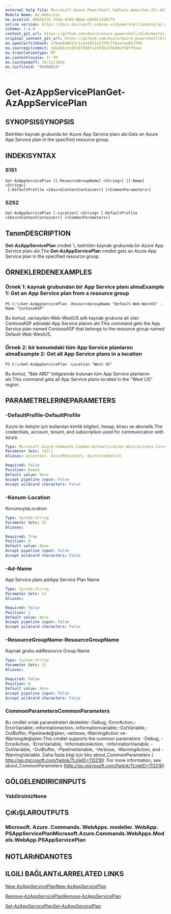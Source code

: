 ```yaml
---
external help file: Microsoft.Azure.PowerShell.Cmdlets.Websites.dll-Help.xml
Module Name: Az.Websites
ms.assetid: 89ED4231-7616-47D0-BDAA-D849C245DC79
online version: https://docs.microsoft.com/en-us/powershell/module/az.websites/get-azappserviceplan
schema: 2.0.0
content_git_url: https://github.com/Azure/azure-powershell/blob/master/src/Websites/Websites/help/Get-AzAppServicePlan.md
original_content_git_url: https://github.com/Azure/azure-powershell/blob/master/src/Websites/Websites/help/Get-AzAppServicePlan.md
ms.openlocfilehash: afbee0d6b13c1ce42931a2379cff6aa7ee0127b9
ms.sourcegitcommit: 1de2b6c3c99197958fa2101bc37680e7507f91ac
ms.translationtype: MT
ms.contentlocale: tr-TR
ms.lasthandoff: 10/13/2020
ms.locfileid: "94268613"
---
```

# <span data-ttu-id="f4780-101">Get-AzAppServicePlan</span><span class="sxs-lookup"><span data-stu-id="f4780-101">Get-AzAppServicePlan</span></span>

## <span data-ttu-id="f4780-102">SYNOPSIS</span><span class="sxs-lookup"><span data-stu-id="f4780-102">SYNOPSIS</span></span>
<span data-ttu-id="f4780-103">Belirtilen kaynak grubunda bir Azure App Service planı alır.</span><span class="sxs-lookup"><span data-stu-id="f4780-103">Gets an Azure App Service plan in the specified resource group.</span></span>

## <span data-ttu-id="f4780-104">INDEKI</span><span class="sxs-lookup"><span data-stu-id="f4780-104">SYNTAX</span></span>

### <span data-ttu-id="f4780-105">S1</span><span class="sxs-lookup"><span data-stu-id="f4780-105">S1</span></span>
```
Get-AzAppServicePlan [[-ResourceGroupName] <String>] [[-Name] <String>]
 [-DefaultProfile <IAzureContextContainer>] [<CommonParameters>]
```

### <span data-ttu-id="f4780-106">S2</span><span class="sxs-lookup"><span data-stu-id="f4780-106">S2</span></span>
```
Get-AzAppServicePlan [-Location] <String> [-DefaultProfile <IAzureContextContainer>] [<CommonParameters>]
```

## <span data-ttu-id="f4780-107">Tanım</span><span class="sxs-lookup"><span data-stu-id="f4780-107">DESCRIPTION</span></span>
<span data-ttu-id="f4780-108">**Get-AzAppServicePlan** cmdlet 'i, belirtilen kaynak grubunda bir Azure App Service planı alır.</span><span class="sxs-lookup"><span data-stu-id="f4780-108">The **Get-AzAppServicePlan** cmdlet gets an Azure App Service plan in the specified resource group.</span></span>

## <span data-ttu-id="f4780-109">ÖRNEKLERDEN</span><span class="sxs-lookup"><span data-stu-id="f4780-109">EXAMPLES</span></span>

### <span data-ttu-id="f4780-110">Örnek 1: kaynak grubundan bir App Service planı alma</span><span class="sxs-lookup"><span data-stu-id="f4780-110">Example 1: Get an App Service plan from a resource group</span></span>
```
PS C:\>Get-AzAppServicePlan -ResourceGroupName "Default-Web-WestUS" -Name "ContosoASP"
```

<span data-ttu-id="f4780-111">Bu komut, varsayılan-Web-WestUS adlı kaynak grubuna ait olan ContosoASP adındaki App Service planını alır.</span><span class="sxs-lookup"><span data-stu-id="f4780-111">This command gets the App Service plan named ContosoASP that belongs to the resource group named Default-Web-WestUS.</span></span>

### <span data-ttu-id="f4780-112">Örnek 2: bir konumdaki tüm App Service planlarını alma</span><span class="sxs-lookup"><span data-stu-id="f4780-112">Example 2: Get all App Service plans in a location</span></span>
```
PS C:\>Get-AzAppServicePlan -Location "West US"
```

<span data-ttu-id="f4780-113">Bu komut, "Batı ABD" bölgesinde bulunan tüm App Service planlarını alır.</span><span class="sxs-lookup"><span data-stu-id="f4780-113">This command gets all App Service plans located in the "West US" region.</span></span>

## <span data-ttu-id="f4780-114">PARAMETRELERINE</span><span class="sxs-lookup"><span data-stu-id="f4780-114">PARAMETERS</span></span>

### <span data-ttu-id="f4780-115">-DefaultProfile</span><span class="sxs-lookup"><span data-stu-id="f4780-115">-DefaultProfile</span></span>
<span data-ttu-id="f4780-116">Azure ile iletişim için kullanılan kimlik bilgileri, hesap, kiracı ve abonelik.</span><span class="sxs-lookup"><span data-stu-id="f4780-116">The credentials, account, tenant, and subscription used for communication with azure.</span></span>

```yaml
Type: Microsoft.Azure.Commands.Common.Authentication.Abstractions.Core.IAzureContextContainer
Parameter Sets: (All)
Aliases: AzContext, AzureRmContext, AzureCredential

Required: False
Position: Named
Default value: None
Accept pipeline input: False
Accept wildcard characters: False
```

### <span data-ttu-id="f4780-117">-Konum</span><span class="sxs-lookup"><span data-stu-id="f4780-117">-Location</span></span>
<span data-ttu-id="f4780-118">Konumuyla</span><span class="sxs-lookup"><span data-stu-id="f4780-118">Location</span></span> 

```yaml
Type: System.String
Parameter Sets: S2
Aliases:

Required: True
Position: 0
Default value: None
Accept pipeline input: False
Accept wildcard characters: False
```

### <span data-ttu-id="f4780-119">-Ad</span><span class="sxs-lookup"><span data-stu-id="f4780-119">-Name</span></span>
<span data-ttu-id="f4780-120">App Service planı adı</span><span class="sxs-lookup"><span data-stu-id="f4780-120">App Service Plan Name</span></span>

```yaml
Type: System.String
Parameter Sets: S1
Aliases:

Required: False
Position: 1
Default value: None
Accept pipeline input: False
Accept wildcard characters: False
```

### <span data-ttu-id="f4780-121">-ResourceGroupName</span><span class="sxs-lookup"><span data-stu-id="f4780-121">-ResourceGroupName</span></span>
<span data-ttu-id="f4780-122">Kaynak grubu adı</span><span class="sxs-lookup"><span data-stu-id="f4780-122">Resource Group Name</span></span>

```yaml
Type: System.String
Parameter Sets: S1
Aliases:

Required: False
Position: 0
Default value: None
Accept pipeline input: False
Accept wildcard characters: False
```

### <span data-ttu-id="f4780-123">CommonParameters</span><span class="sxs-lookup"><span data-stu-id="f4780-123">CommonParameters</span></span>
<span data-ttu-id="f4780-124">Bu cmdlet ortak parametreleri destekler:-Debug,-ErrorAction,-ErrorVariable,-ınformationaction,-ınformationvariable,-OutVariable,-OutBuffer,-Pipelinedeğişken,-verbose,-WarningAction ve-Warningdeğişken.</span><span class="sxs-lookup"><span data-stu-id="f4780-124">This cmdlet supports the common parameters: -Debug, -ErrorAction, -ErrorVariable, -InformationAction, -InformationVariable, -OutVariable, -OutBuffer, -PipelineVariable, -Verbose, -WarningAction, and -WarningVariable.</span></span> <span data-ttu-id="f4780-125">Daha fazla bilgi için bkz about_CommonParameters ( http://go.microsoft.com/fwlink/?LinkID=113216) .</span><span class="sxs-lookup"><span data-stu-id="f4780-125">For more information, see about_CommonParameters (http://go.microsoft.com/fwlink/?LinkID=113216).</span></span>

## <span data-ttu-id="f4780-126">GÖLGELENDIRICI</span><span class="sxs-lookup"><span data-stu-id="f4780-126">INPUTS</span></span>

### <span data-ttu-id="f4780-127">Yabilirsiniz</span><span class="sxs-lookup"><span data-stu-id="f4780-127">None</span></span>

## <span data-ttu-id="f4780-128">ÇıKıŞLAR</span><span class="sxs-lookup"><span data-stu-id="f4780-128">OUTPUTS</span></span>

### <span data-ttu-id="f4780-129">Microsoft. Azure. Commands. WebApps. modeller. WebApp. PSAppServicePlan</span><span class="sxs-lookup"><span data-stu-id="f4780-129">Microsoft.Azure.Commands.WebApps.Models.WebApp.PSAppServicePlan</span></span>

## <span data-ttu-id="f4780-130">NOTLARıNDA</span><span class="sxs-lookup"><span data-stu-id="f4780-130">NOTES</span></span>

## <span data-ttu-id="f4780-131">ILGILI BAĞLANTıLAR</span><span class="sxs-lookup"><span data-stu-id="f4780-131">RELATED LINKS</span></span>

[<span data-ttu-id="f4780-132">New-AzAppServicePlan</span><span class="sxs-lookup"><span data-stu-id="f4780-132">New-AzAppServicePlan</span></span>](./New-AzAppServicePlan.md)

[<span data-ttu-id="f4780-133">Remove-AzAppServicePlan</span><span class="sxs-lookup"><span data-stu-id="f4780-133">Remove-AzAppServicePlan</span></span>](./Remove-AzAppServicePlan.md)

[<span data-ttu-id="f4780-134">Set-AzAppServicePlan</span><span class="sxs-lookup"><span data-stu-id="f4780-134">Set-AzAppServicePlan</span></span>](./Set-AzAppServicePlan.md)


